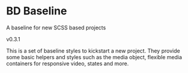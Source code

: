 # BD Baseline

A baseline for new SCSS based projects

v0.3.1

This is a set of baseline styles to kickstart a new project. They provide some basic helpers and styles such as the media object, flexible media containers for responsive video, states and more.
